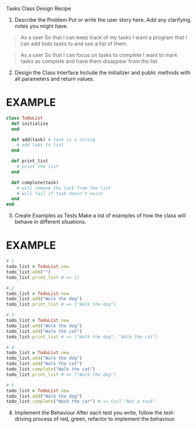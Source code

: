 Tasks Class Design Recipe
1. Describe the Problem
Put or write the user story here. Add any clarifying notes you might have.

> As a user
> So that I can keep track of my tasks
> I want a program that I can add todo tasks to and see a list of them.

> As a user
> So that I can focus on tasks to complete
> I want to mark tasks as complete and have them disappear from the list.

2. Design the Class Interface
Include the initializer and public methods with all parameters and return values.

# EXAMPLE
```Ruby 
class TodoList
  def initialize
  end

  def add(task) # task is a string
    # add taks to list
  end

  def print_list
    # print the list
  end

  def complete(task)
    # will remove the task from the list
    # will fail if task doesn't exist
  end
end
```
3. Create Examples as Tests
Make a list of examples of how the class will behave in different situations.

# EXAMPLE
```Ruby
# 1
todo_list = TodoList.new
todo_list.add("")
todo_list.print_list # => []

# 2
todo_list = TodoList.new
todo_list.add("Walk the dog")
todo_list.print_list # => ["Walk the dog"]

# 3
todo_list = TodoList.new
todo_list.add("Walk the dog")
todo_list.add("Walk the cat")
todo_list.print_list # => ["Walk the dog", "Walk the cat"]

# 4
todo_list = TodoList.new
todo_list.add("Walk the dog")
todo_list.add("Walk the cat")
todo_list.complete("Walk the cat")
todo_list.print_list # => ["Walk the dog"]

# 5
todo_list = TodoList.new
todo_list.add("Walk the dog")
todo_list.complete("Wash the car") # => Fail "Not a task"
```

4. Implement the Behaviour
After each test you write, follow the test-driving process of red, green, refactor to implement the behaviour.

